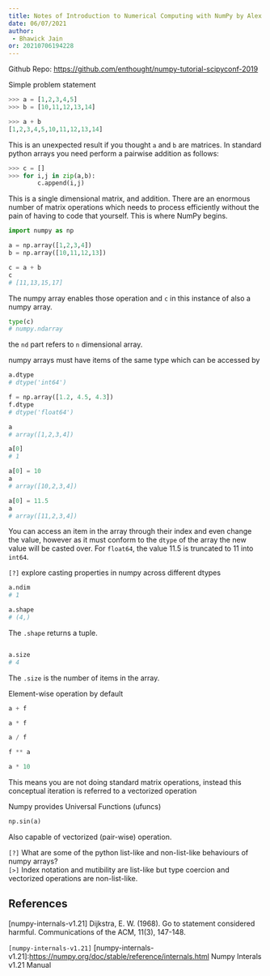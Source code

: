 ```yaml
---
title: Notes of Introduction to Numerical Computing with NumPy by Alex Chabot-Leclerc
date: 06/07/2021 
author:
 - Bhawick Jain
or: 20210706194228
---
```


Github Repo: https://github.com/enthought/numpy-tutorial-scipyconf-2019

Simple problem statement

```python
>>> a = [1,2,3,4,5]
>>> b = [10,11,12,13,14]

>>> a + b
[1,2,3,4,5,10,11,12,13,14]
```

This is an unexpected result if you thought `a` and `b` are matrices. In standard python arrays you need perform a pairwise addition as follows:

```python
>>> c = []
>>> for i,j in zip(a,b):
        c.append(i,j)
```

This is a single dimensional matrix, and addition. There are an enormous number of matrix operations which needs to process efficiently without the pain of having to code that yourself. This is where NumPy begins.

```python
import numpy as np

a = np.array([1,2,3,4])
b = np.array([10,11,12,13])

c = a + b
c
# [11,13,15,17]
```
The numpy array enables those operation and `c` in this instance of also a numpy array.

```python
type(c)
# numpy.ndarray
```
the `nd` part refers to `n` dimensional array.

numpy arrays must have items of the same type which can be accessed by
```python
a.dtype
# dtype('int64')
```
```python 
f = np.array([1.2, 4.5, 4.3])
f.dtype
# dtype('float64')
```
```python
a
# array([1,2,3,4])

a[0]
# 1

a[0] = 10
a
# array([10,2,3,4])

a[0] = 11.5
a
# array([11,2,3,4])
```
You can access an item in the array through their index and even change the value, however as it must conform to the `dtype` of the array the new value will be casted over. For `float64`, the value 11.5 is truncated to 11 into `int64`.

`[?]` explore casting properties in numpy across different dtypes  


```python
a.ndim
# 1

a.shape
# (4,)
```
The `.shape` returns a tuple.

```python 

a.size
# 4
```
The `.size` is the number of items in the array.

Element-wise operation by default
```python
a + f

a * f

a / f

f ** a

a * 10
```

This means you are not doing standard matrix operations, instead this conceptual iteration is referred to a vectorized operation

Numpy provides Universal Functions (ufuncs)

```python
np.sin(a)
```
Also capable of vectorized (pair-wise) operation.

`[?]` What are some of the python list-like and non-list-like behaviours of numpy arrays?  
`[>]` Index notation and mutibility are list-like but type coercion and vectorized operations are non-list-like.

## References

<a id="1">[numpy-internals-v1.21]</a> 
Dijkstra, E. W. (1968). 
Go to statement considered harmful. 
Communications of the ACM, 11(3), 147-148.

`[numpy-internals-v1.21]`
[numpy-internals-v1.21]:https://numpy.org/doc/stable/reference/internals.html
Numpy Interals v1.21 Manual
